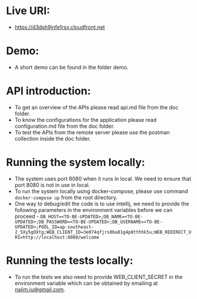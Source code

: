 # Live URI:
- https://d3dsh9jnfe1rsv.cloudfront.net

# Demo:
- A short demo can be found in the folder demo.

# API introduction:
- To get an overview of the APIs please read api.md file from the doc folder.
- To know the configurations for the application please read configuration.md file from the doc folder.
- To test the APIs from the remote server please use the postman collection inside the doc folder.

# Running the system locally:
- The system uses port 8080 when it runs in local. We need to ensure that port 8080 is not in use in local.
- To run the system locally using docker-compose, please use command `docker-compose up` from the root directory.
- One way to debug/edit the code is to use intellij, we need to provide the following parameters in the environment variables before we can proceed - 
`DB_HOST=<TO-BE-UPDATED>;DB_NAME=<TO-BE-UPDATED>;DB_PASSWORD=<TO-BE-UPDATED>;DB_USERNAME=<TO-BE-UPDATED>;POOL_ID=ap-southeast-2_5Xy5gOXtg;WEB_CLIENT_ID=3e074qfjrs0ba81g4p8tthhk5u;WEB_REDIRECT_URI=http://localhost:8080/welcome`

# Running the tests locally:
- To run the tests we also need to provide WEB_CLIENT_SECRET in the environment variable which can be obtained by emailing at najim.ju@gmail.com.